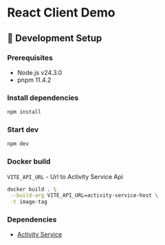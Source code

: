 # React Client Demo

## 🧪 Development Setup

### Prerequisites
- Node.js v24.3.0
- pnpm 11.4.2

### Install dependencies
```bash
npm install
```

### Start dev
```bash
npm dev
```

### Docker build

```VITE_API_URL``` - Url to Activity Service Api

```bash
docker build . \
 --build-arg VITE_API_URL=activity-service-host \
 -t image-tag 
```

### Dependencies
- [Activity Service](https://github.com/nejkit/user-activity-service)